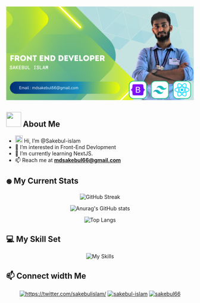 [![Sakebul Islam](./images/Sakebul-islam.png 'Sakebul Islam')](https://www.facebook.com/Sakebul66/)

<h2><img src = "https://media2.giphy.com/media/ZGHpWzdOEkMKtwLqdc/giphy.gif?cid=ecf05e47a0n3gi1bfqntqmob8g9aid1oyj2wr3ds3mg700bl&rid=giphy.gif" width="40px" height="40px"> About Me</h2>

- <img src = "https://raw.githubusercontent.com/shakilahmedatik/shakilahmedatik/main/hi.gif" width="20px" height="20px"> Hi, I’m @Sakebul-islam
- 👀 I’m interested in Front-End Devlopment
- 🌱 I’m currently learning NextJS.
- 📫 Reach me at **mdsakebul66@gmail.com**

<h2><span style="display:inline-block; font-size:15px;">🟢</span> My Current Stats</h2>

<div align="center">

![GitHub Streak](https://github-readme-streak-stats.herokuapp.com?user=Sakebul-islam&theme=merko&date_format=j%20M%5B%20Y%5D&card_width=470)

</div>

<div align="center">

![Anurag's GitHub stats](https://github-readme-stats.vercel.app/api?username=Sakebul-islam&show_icons=true&theme=merko)

</div>
<div align="center">

![Top Langs](https://github-readme-stats.vercel.app/api/top-langs/?username=Sakebul-islam&layout=compact&card_width=470&theme=merko)

</div>

<h2>💻 My Skill Set</h2>

<div align="center">

![My Skills](https://skillicons.dev/icons?i=html,css,scss,bootstrap,tailwind,javascript,react,visualstudio,vite,firebase,github,githubactions,netlify,nodejs,figma,discord&theme=dark)

</div>

<h2>📫  Connect width Me</h2>

<div align="center">

<a href="https://twitter.com/https://twitter.com/sakebulislam/" target="blank"><img align="center" src="https://raw.githubusercontent.com/rahuldkjain/github-profile-readme-generator/master/src/images/icons/Social/twitter.svg" alt="https://twitter.com/sakebulislam/" height="30" width="40" /></a>
<a href="https://linkedin.com/in/sakebul-islam" target="blank"><img align="center" src="https://raw.githubusercontent.com/rahuldkjain/github-profile-readme-generator/master/src/images/icons/Social/linked-in-alt.svg" alt="sakebul-islam" height="30" width="40" /></a>
<a href="https://fb.com/sakebul66" target="blank"><img align="center" src="https://raw.githubusercontent.com/rahuldkjain/github-profile-readme-generator/master/src/images/icons/Social/facebook.svg" alt="sakebul66" height="30" width="40" /></a>

</div>